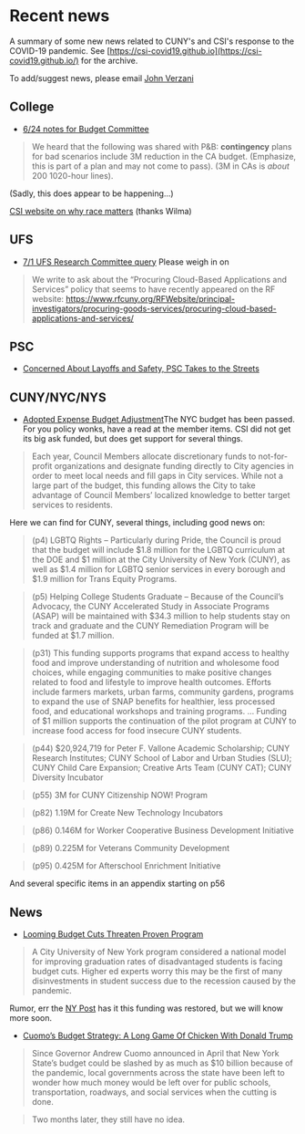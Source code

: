 
# Recent news

A summary of some new news related to CUNY's and CSI's response to the COVID-19 pandemic. See [https://csi-covid19.github.io](https://csi-covid19.github.io/) for the archive.

To add/suggest news, please email [John Verzani](mailto:jverzani@gmail.com)

## College



* [6/24 notes for Budget Committee](/CCFS/6-24-budget)

> We heard that the following was shared with P&B: **contingency** plans for bad scenarios include 3M reduction in the CA budget. (Emphasize, this is part of a plan and may not come to pass). (3M in CAs is *about* 200 1020-hour lines).

(Sadly, this does appear to be happening...)


[CSI website on   why  race matters](https://library.csi.cuny.edu/racematters/)  (thanks Wilma)



## UFS

* [7/1 UFS Research Committee query](/CUNY/7-1-rf) Please weigh in on

> We write to ask about the “Procuring Cloud-Based Applications and Services” policy that seems to have recently appeared on the RF website: https://www.rfcuny.org/RFWebsite/principal-investigators/procuring-goods-services/procuring-cloud-based-applications-and-services/


## PSC

* [Concerned About Layoffs and Safety, PSC Takes to the Streets](https://thechiefleader.com/news/news_of_the_week/concerned-about-layoffs-and-safety-psc-takes-to-the-streets/article_2896dc14-b7fc-11ea-bd4e-db4554232cb7.html)

## CUNY/NYC/NYS

* [Adopted Expense Budget Adjustment](/NYS/7-1-city-budget-addons.pdf)The NYC budget has been passed. For you policy wonks, have a read at the member items. CSI did not get its big ask funded, but does get support for several things.

> Each year, Council Members allocate discretionary funds to not-for-profit organizations and designate funding directly to City agencies in order to meet local needs and fill gaps in City services. While not a large part of the budget, this funding allows the City to take advantage of Council Members’ localized knowledge to better target services to residents.  

Here we can find for CUNY, several things, including good news on:

> (p4) LGBTQ Rights – Particularly during Pride, the Council is proud that the budget will include \$1.8 million for the LGBTQ curriculum at the DOE and \$1 million at the City University of New York (CUNY), as well as \$1.4 million for LGBTQ senior services in every borough and \$1.9 million for Trans Equity Programs.

> (p5) Helping College Students Graduate – Because of the Council’s Advocacy, the CUNY Accelerated Study in Associate Programs (ASAP) will be maintained with \$34.3 million to help students stay on track and graduate and the CUNY Remediation Program will be funded at \$1.7 million.

> (p31) This funding supports programs that expand access to healthy food and improve understanding of nutrition and wholesome food choices, while engaging communities to make positive changes related to food and lifestyle to improve health outcomes. Efforts include farmers markets, urban farms, community gardens, programs to expand the use of SNAP benefits for healthier, less processed food, and educational workshops and training programs. ... Funding of \$1 million supports the continuation of the pilot program at CUNY to increase food access for food insecure CUNY students.


> (p44) \$20,924,719 for Peter F. Vallone Academic Scholarship; CUNY Research Institutes; CUNY School of Labor and Urban Studies (SLU); CUNY Child Care Expansion; Creative Arts Team (CUNY CAT); CUNY Diversity Incubator

> (p55) 3M for CUNY Citizenship NOW! Program 

> (p82) 1.19M for Create New Technology Incubators 

> (p86) 0.146M for Worker Cooperative Business Development Initiative

> (p89) 0.225M for Veterans Community Development 

> (p95) 0.425M for Afterschool Enrichment Initiative 

And several specific items in an appendix starting on p56



## News

* [Looming Budget Cuts Threaten Proven Program](https://www.insidehighered.com/news/2020/06/30/experts-worry-proposed-cuts-cuny-asap-foreshadow-trend-higher-ed)

> A City University of New York program considered a national model for improving graduation rates of disadvantaged students is facing budget cuts. Higher ed experts worry this may be the first of many disinvestments in student success due to the recession caused by the pandemic.

Rumor, err the [NY Post](https://nypost.com/2020/06/29/details-de-blasio-council-near-budget-deal-with-1-billion-nypd-cut/) has it this funding was restored, but we will know more soon.



* [Cuomo’s Budget Strategy: A Long Game Of Chicken With Donald Trump](https://gothamist.com/news/cuomos-budget-strategy-a-long-game-of-chicken-with-donald-trump)

> Since Governor Andrew Cuomo announced in April that New York State’s budget could be slashed by as much as \$10 billion because of the pandemic, local governments across the state have been left to wonder how much money would be left over for public schools, transportation, roadways, and social services when the cutting is done.

> Two months later, they still have no idea. 
